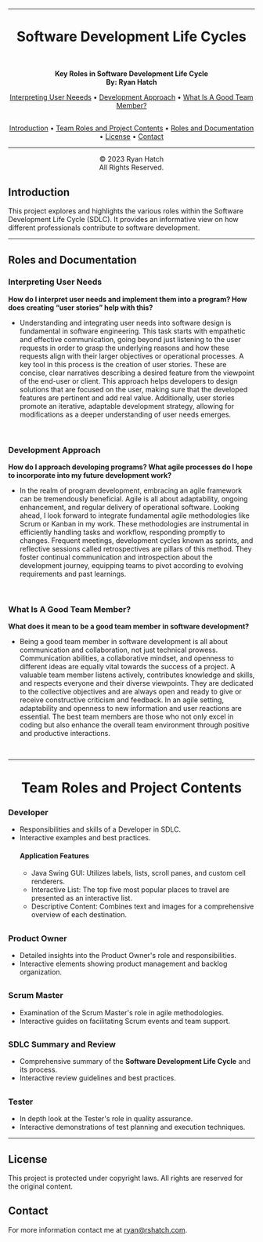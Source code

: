 <!DOCTYPE html>
<html>
  <body>
    <hr>
    <h1 align="center">Software Development Life Cycles</h1>
    <br>
    <p align="center">
      <strong>Key Roles in Software Development Life Cycle</strong>
      <br>
      <strong>By: Ryan Hatch</strong>
      <br>
    </p>
    <p align="center">
      <a href="#user-needs">Interpreting User Neeeds</a> • <a href="#development-approach">Development Approach</a> • <a href="#good-team-mate">What Is A Good Team Member?</a>
    </p>
    <h2></h2>
    <p align="center">
      <a href="#introduction">Introduction</a> • <a href="#Roles">Team Roles and Project Contents</a> • <a href="#roles-documentation">Roles and Documentation</a> • <a href="#license">License</a> • <a href="#contact">Contact</a>
    </p>
    <hr>
    <p align="center">
      <!-- <strong>By: Ryan Hatch</strong>
      <br> -->
    <p align="center"> &copy; 2023 Ryan Hatch <br> All Rights Reserved. </p>
    </p>
    <h2 id="introduction">Introduction</h2>
    <p>
    <p>This project explores and highlights the various roles within the Software Development Life Cycle (SDLC). It provides an informative view on how different professionals contribute to software development.</p>
    </p>
    <hr>
    <h2 id="roles-documentation">Roles and Documentation</h2>
    <h3 id="user-needs">Interpreting User Needs</h3>
    <strong>How do I interpret user needs and implement them into a program? How does creating “user stories” help with this?</strong>
    <p>
    <ul>
      <li>Understanding and integrating user needs into software design is fundamental in software engineering. This task starts with empathetic and effective communication, going beyond just listening to the user requests in order to grasp the underlying reasons and how these requests align with their larger objectives or operational processes. A key tool in this process is the creation of user stories. These are concise, clear narratives describing a desired feature from the viewpoint of the end-user or client. This approach helps developers to design solutions that are focused on the user, making sure that the developed features are pertinent and add real value. Additionally, user stories promote an iterative, adaptable development strategy, allowing for modifications as a deeper understanding of user needs emerges.</li>
    </ul>
    </p>
    <br>
    <h3 id="development-approach">Development Approach</h3>
    <strong>How do I approach developing programs? What agile processes do I hope to incorporate into my future development work?</strong>
    <p>
    <ul>
      <li>In the realm of program development, embracing an agile framework can be tremendously beneficial. Agile is all about adaptability, ongoing enhancement, and regular delivery of operational software. Looking ahead, I look forward to integrate fundamental agile methodologies like Scrum or Kanban in my work. These methodologies are instrumental in efficiently handling tasks and workflow, responding promptly to changes. Frequent meetings, development cycles known as sprints, and reflective sessions called retrospectives are pillars of this method. They foster continual communication and introspection about the development journey, equipping teams to pivot according to evolving requirements and past learnings.</li>
    </ul>
    <br>
    <h3 id="good-team-mate">What Is A Good Team Member?</h3>
    <strong>What does it mean to be a good team member in software development?</strong>
    <p>
    <ul>
      <li>Being a good team member in software development is all about communication and collaboration, not just technical prowess. Communication abilities, a collaborative mindset, and openness to different ideas are equally vital towards the success of a project. A valuable team member listens actively, contributes knowledge and skills, and respects everyone and their diverse viewpoints. They are dedicated to the collective objectives and are always open and ready to give or receive constructive criticism and feedback. In an agile setting, adaptability and openness to new information and user reactions are essential. The best team members are those who not only excel in coding but also enhance the overall team environment through positive and productive interactions.</li>
    </ul>
    <br>
    <hr>
    <h1 align="center"id="Roles">Team Roles and Project Contents</h1>
    <!-- <h1 id="Roles">Team Roles and Project Contents</h1> -->
    <h3 id="developer">Developer</h3>
    <ul>
      <li>Responsibilities and skills of a Developer in SDLC.</li>
      <li>Interactive examples and best practices.</li>
      <h4 id="application-features">Application Features</h4>
      <ul>
        <li>Java Swing GUI: Utilizes labels, lists, scroll panes, and custom cell renderers.</li>
        <li>Interactive List: The top five most popular places to travel are presented as an interactive list.</li>
        <li>Descriptive Content: Combines text and images for a comprehensive overview of each destination.</li>
      </ul>
    </ul><h2></h2>
    <h3 id="product-owner">Product Owner</h3>
    <ul>
      <li>Detailed insights into the Product Owner's role and responsibilities.</li>
      <li>Interactive elements showing product management and backlog organization.</li>
    </ul><h2></h2>
    <h3 id="scrum-master">Scrum Master</h3>
    <ul>
      <li>Examination of the Scrum Master's role in agile methodologies.</li>
      <li>Interactive guides on facilitating Scrum events and team support.</li>
    </ul><h2></h2>
    <h3 id="sdlc-summary-and-review">SDLC Summary and Review</h3>
    <ul>
      <li>Comprehensive summary of the <strong>Software Development Life Cycle</strong> and its process. </li>
      <li>Interactive review guidelines and best practices.</li>
    </ul><h2></h2>
    <h3 id="tester">Tester</h3>
    <ul>
      <li>In depth look at the Tester's role in quality assurance.</li>
      <li>Interactive demonstrations of test planning and execution techniques.</li>
    </ul><hr>
    <h2 id="license">License</h2>
    <p>This project is protected under copyright laws. All rights are reserved for the original content.</p>
    <h2 id="contact">Contact</h2>
    <p>For more information contact me at <a href="mailto:ryan@rshatch.com">ryan@rshatch.com</a>. </p>
  </body>
</html>